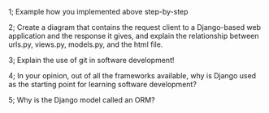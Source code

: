 1; Example how you implemented above step-by-step

2; Create a diagram that contains the request client to a Django-based web application and the response it gives, and explain the relationship between urls.py, views.py, models.py, and the html file.

3; Explain the use of git in software development!

4; In your opinion, out of all the frameworks available, why is Django used as the starting point for learning software development?

5; Why is the Django model called an ORM?